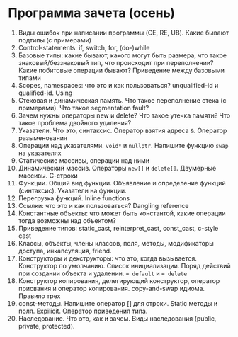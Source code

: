 # Программа зачета (осень)

1. Виды ошибок при написании программы (CE, RE, UB). Какие бывают подтипы (с примерами)
1. Control-statements: if, switch, for, (do-)while
1. Базовые типы: какие бывают, какого могут быть размера, что такое знаковый/беззнаковый тип, что происходит при переполнении? Какие побитовые операции бывают? Приведение между базовыми типами
1. Scopes, namespaces: что это и как пользоваться? unqualified-id и qualified-id. Using
1. Стековая и динамическая память. Что такое переполнение стека (с примерами). Что такое segmentation fault?
1. Зачем нужны операторы new и delete? Что такое утечка памяти? Что такое проблема двойного удаления?
1. Указатели. Что это, синтаксис. Оператор взятия адреса `&`. Оператор разыменования
1. Операции над указателями. `void*` и `nullptr`. Напишите функцию `swap` на указателях
1. Статические массивы, операции над ними
1. Динамический массив. Операторы `new[]` и `delete[]`. Двумерные массивы. С-строки
1. Функции. Общий вид функции. Объявление и определение функций (синтаксис). Указатели на функции.
1. Перегрузка функций. Inline functions
1. Ссылки: что это и как пользоваться? Dangling reference
1. Константные объекты: что может быть константой, какие операции тогда возможны над объектом?
1. Приведение типов: static_cast, reinterpret_cast, const_cast, c-style cast
1. Классы, объекты, члены классов, поля, методы, модификаторы доступа, инкапсуляция, friend.
1. Конструкторы и декструкторы: что это, когда вызывается. Конструктор по умолчанию. Список инициализации. Поряд действий при создании объекта и удалении. `= default` и `= delete`
1. Конструктор копирования, делегирующий конструктор, оператор присвания и оператор копирования. copy-and-swap идиома. Правило трех
1. const-методы. Напишите оператор [] для строки. Static методы и поля. Expilicit. Оператор приведения типа.
1. Наследование. Что это, как и зачем. Виды наследования (public, private, protected).
